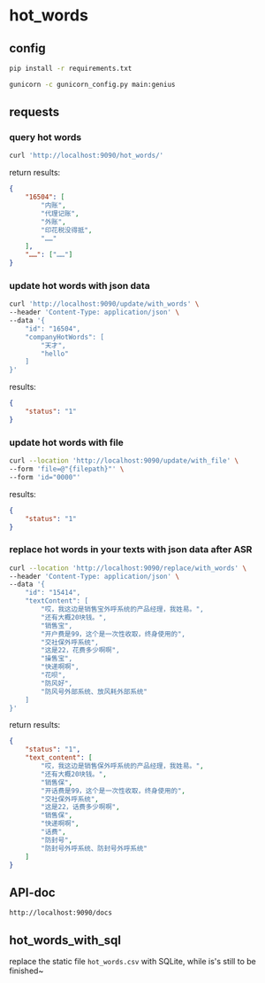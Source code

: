 # hot_words

## config

```bash
pip install -r requirements.txt

gunicorn -c gunicorn_config.py main:genius
```

## requests

### query hot words

```bash
curl 'http://localhost:9090/hot_words/'
```

return results:

```json
{
    "16504": [
        "内账",
        "代理记账",
        "外账",
        "印花税没得抵",
        "……"
    ],
    "……": ["……"]
}
```

### update hot words with json data

```bash
curl 'http://localhost:9090/update/with_words' \
--header 'Content-Type: application/json' \
--data '{
    "id": "16504",
    "companyHotWords": [
        "天才",
        "hello"
    ]
}'
```

results:

```json
{
    "status": "1"
}
```

### update hot words with file

```bash
curl --location 'http://localhost:9090/update/with_file' \
--form 'file=@"{filepath}"' \
--form 'id="0000"'
```

results:

```json
{
    "status": "1"
}
```

### replace hot words in your texts with json data after ASR

```bash
curl --location 'http://localhost:9090/replace/with_words' \
--header 'Content-Type: application/json' \
--data '{
    "id": "15414",
    "textContent": [
        "哎，我这边是销售宝外呼系统的产品经理，我姓易。",
        "还有大概20块钱。",
        "销售宝",
        "开户费是99，这个是一次性收取，终身使用的",
        "交社保外呼系统",
        "这是22，花费多少啊啊",
        "操售宝",
        "快递啊啊",
        "花呗",
        "防风好",
        "防风号外部系统、放风耗外部系统"
    ]
}'

```

return results:

```json
{
    "status": "1",
    "text_content": [
        "哎，我这边是销售保外呼系统的产品经理，我姓易。",
        "还有大概20块钱。",
        "销售保",
        "开话费是99，这个是一次性收取，终身使用的",
        "交社保外呼系统",
        "这是22，话费多少啊啊",
        "销售保",
        "快递啊啊",
        "话费",
        "防封号",
        "防封号外呼系统、防封号外呼系统"
    ]
}
```

## API-doc

```
http://localhost:9090/docs
```


## hot_words_with_sql

replace the static file `hot_words.csv` with SQLite, while is's still to be finished~